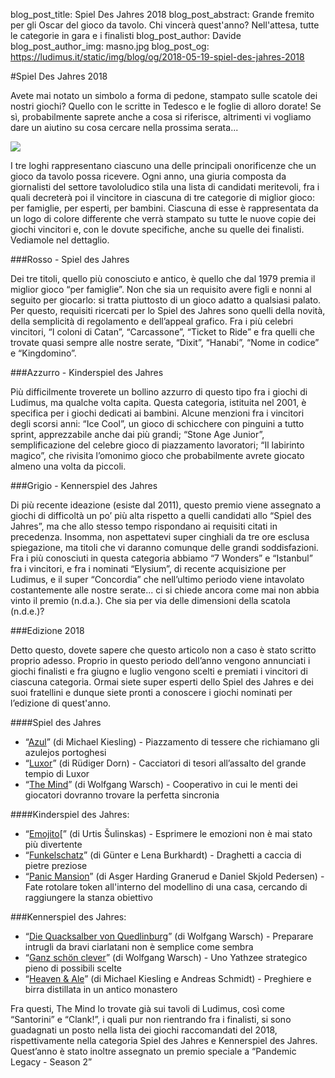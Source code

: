 blog_post_title: Spiel Des Jahres 2018
blog_post_abstract: Grande fremito per gli Oscar del gioco da tavolo. Chi vincerà quest'anno? Nell'attesa, tutte le categorie in gara e i finalisti
blog_post_author: Davide
blog_post_author_img: masno.jpg
blog_post_og: https://ludimus.it/static/img/blog/og/2018-05-19-spiel-des-jahres-2018

#Spiel Des Jahres 2018

Avete mai notato un simbolo a forma di pedone, stampato sulle scatole dei nostri giochi? Quello con le scritte in Tedesco e le foglie di alloro dorate! 
Se sì, probabilmente saprete anche a cosa si riferisce, altrimenti vi vogliamo dare un aiutino su cosa cercare nella prossima serata... 

![](../static/img/blog/og/2018-05-19-spiel-des-jahres-2018.png)

I tre loghi rappresentano ciascuno una delle principali onorificenze che un gioco da tavolo possa ricevere. 
Ogni anno, una giuria composta da giornalisti del settore tavololudico stila una lista di candidati meritevoli, fra i quali decreterà poi il vincitore in ciascuna di tre categorie di miglior gioco: per famiglie, per esperti, per bambini. 
Ciascuna di esse è rappresentata da un logo di colore differente che verrà stampato su tutte le nuove copie dei giochi vincitori e, con le dovute specifiche, anche su quelle dei finalisti. Vediamole nel dettaglio.

###Rosso - Spiel des Jahres

Dei tre titoli, quello più conosciuto e antico, è quello che dal 1979 premia il miglior gioco “per famiglie”. Non che sia un requisito avere figli e nonni al seguito per giocarlo: si tratta piuttosto di un gioco adatto a qualsiasi palato. Per questo, requisiti ricercati per lo Spiel des Jahres sono quelli della novità, della semplicità di regolamento e dell’appeal grafico. Fra i più celebri vincitori, “I coloni di Catan”, “Carcassone”, “Ticket to Ride” e fra quelli che trovate quasi sempre alle nostre serate, “Dixit”, “Hanabi”, “Nome in codice” e “Kingdomino”.

###Azzurro - Kinderspiel des Jahres

Più difficilmente troverete un bollino azzurro di questo tipo fra i giochi di Ludimus, ma qualche volta capita. Questa categoria, istituita nel 2001, è specifica per i giochi dedicati ai bambini. 
Alcune menzioni fra i vincitori degli scorsi anni: “Ice Cool”, un gioco di schicchere con pinguini a tutto sprint, apprezzabile anche dai più grandi; “Stone Age Junior”, semplificazione del celebre gioco di piazzamento lavoratori; “Il labirinto magico”, che rivisita l’omonimo gioco che probabilmente avrete giocato almeno una volta da piccoli.

###Grigio - Kennerspiel des Jahres

Di più recente ideazione (esiste dal 2011), questo premio viene assegnato a giochi di difficoltà un po’ più alta rispetto a quelli candidati allo “Spiel des Jahres”, ma che allo stesso tempo rispondano ai requisiti citati in precedenza. Insomma, non aspettatevi super cinghiali da tre ore esclusa spiegazione, ma titoli che vi daranno comunque delle grandi soddisfazioni. Fra i più conosciuti in questa categoria abbiamo “7 Wonders” e “Istanbul” fra i vincitori, e fra i nominati “Elysium”, di recente acquisizione per Ludimus, e il super “Concordia” che nell’ultimo periodo viene intavolato costantemente alle nostre serate... ci si chiede ancora come mai non abbia vinto il premio (n.d.a.). Che sia per via delle dimensioni della scatola (n.d.e.)?

###Edizione 2018

Detto questo, dovete sapere che questo articolo non a caso è stato scritto proprio adesso. Proprio in questo periodo dell’anno vengono annunciati i giochi finalisti e fra giugno e luglio vengono scelti e premiati i vincitori di ciascuna categoria. 
Ormai siete super esperti dello Spiel des Jahres e dei suoi fratellini e dunque siete pronti a conoscere i giochi nominati per l’edizione di quest'anno.

####Spiel des Jahres

- “[Azul](https://boardgamegeek.com/boardgame/230802/azul)” (di Michael Kiesling) - Piazzamento di tessere che richiamano gli azulejos portoghesi
- “[Luxor](https://boardgamegeek.com/boardgame/245643/luxor)” (di Rüdiger Dorn) - Cacciatori di tesori all’assalto del grande tempio di Luxor
- “[The Mind](https://boardgamegeek.com/boardgame/244992/mind)” (di Wolfgang Warsch) - Cooperativo in cui le menti dei giocatori dovranno trovare la perfetta sincronia

####Kinderspiel des Jahres:

- “[Emojito](https://boardgamegeek.com/boardgame/192283/emojito)[” (di Urtis Šulinskas) - Esprimere le emozioni non è mai stato più divertente
- “[Funkelschatz](https://boardgamegeek.com/boardgame/235655/dragons-breath)” (di Günter e Lena Burkhardt) - Draghetti a caccia di pietre preziose
- “[Panic Mansion](https://boardgamegeek.com/boardgame/232045/shaky-manor)” (di Asger Harding Granerud e Daniel Skjold Pedersen) - Fate rotolare token all'interno del modellino di una casa, cercando di raggiungere la stanza obiettivo

###Kennerspiel des Jahres:

- “[Die Quacksalber von Quedlinburg](https://boardgamegeek.com/boardgame/244521/die-quacksalber-von-quedlinburg)” (di Wolfgang Warsch) - Preparare intrugli da bravi ciarlatani non è semplice come sembra
- “[Ganz schön clever](https://boardgamegeek.com/boardgame/244522/ganz-schon-clever)” (di Wolfgang Warsch) - Uno Yathzee strategico pieno di possibili scelte
- “[Heaven & Ale](https://boardgamegeek.com/boardgame/227789/heaven-ale)” (di Michael Kiesling e Andreas Schmidt) - Preghiere e birra distillata in un antico monastero

Fra questi, The Mind lo trovate già sui tavoli di Ludimus, così come “Santorini” e “Clank!”, i quali pur non rientrando fra i finalisti, si sono guadagnati un posto nella lista dei giochi raccomandati del 2018, rispettivamente nella categoria Spiel des Jahres e Kennerspiel des Jahres. Quest’anno è stato inoltre assegnato un premio speciale a “Pandemic Legacy - Season 2”